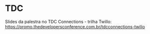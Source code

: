 # TDC
Slides da palestra no TDC Connections - trilha Twillo: https://promo.thedevelopersconference.com.br/tdcconnections-twilio
